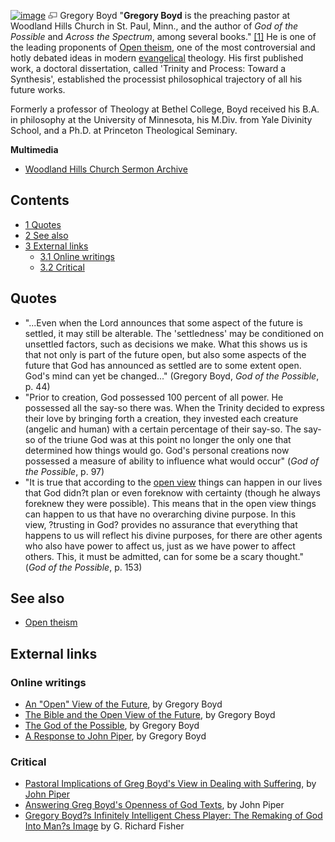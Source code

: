 [![image](images/thumb/7/79/GregBoyd.jpg/135px-GregBoyd.jpg)](http://www.theopedia.com/File:GregBoyd.jpg)
[![image](data:image/png;base64,iVBORw0KGgoAAAANSUhEUgAAAA8AAAALCAAAAACFLIiAAAAAAnRSTlMA/1uRIrUAAABPSURBVAjXY/j///+5vXDwjAHIr26ZAgXZe8H8a/+hoIcw/9nevdVL9+79DuPvzQYZFPUezu8BMZLXgkExnD8HAu6hqv//n+HZVjD4DuUDAKlChD3fj6aPAAAAAElFTkSuQmCC)](http://www.theopedia.com/File:GregBoyd.jpg "Enlarge")
Gregory Boyd
"**Gregory Boyd** is the preaching pastor at Woodland Hills Church
in St. Paul, Minn., and the author of *God of the Possible* and
*Across the Spectrum*, among several books."
[[1]](http://www.christianitytoday.com/ct/2003/002/42.89.html) He
is one of the leading proponents of
[Open theism](Open_theism "Open theism"), one of the most
controversial and hotly debated ideas in modern
[evangelical](Evangelicalism "Evangelicalism") theology. His first
published work, a doctoral dissertation, called 'Trinity and
Process: Toward a Synthesis', established the processist
philosophical trajectory of all his future works.

Formerly a professor of Theology at Bethel College, Boyd received
his B.A. in philosophy at the University of Minnesota, his M.Div.
from Yale Divinity School, and a Ph.D. at Princeton Theological
Seminary.



**Multimedia**

-   [Woodland Hills Church Sermon Archive](http://www.whchurch.org/content/page_506.htm)

## Contents

-   [1 Quotes](#Quotes)
-   [2 See also](#See_also)
-   [3 External links](#External_links)
    -   [3.1 Online writings](#Online_writings)
    -   [3.2 Critical](#Critical)


## Quotes

-   "...Even when the Lord announces that some aspect of the future
    is settled, it may still be alterable. The 'settledness' may be
    conditioned on unsettled factors, such as decisions we make. What
    this shows us is that not only is part of the future open, but also
    some aspects of the future that God has announced as settled are to
    some extent open. God's mind can yet be changed..." (Gregory Boyd,
    *God of the Possible*, p. 44)
-   "Prior to creation, God possessed 100 percent of all power. He
    possessed all the say-so there was. When the Trinity decided to
    express their love by bringing forth a creation, they invested each
    creature (angelic and human) with a certain percentage of their
    say-so. The say-so of the triune God was at this point no longer
    the only one that determined how things would go. God's personal
    creations now possessed a measure of ability to influence what
    would occur" (*God of the Possible*, p. 97)
-   "It is true that according to the
    [open view](Open_theism "Open theism") things can happen in our
    lives that God didn?t plan or even foreknow with certainty (though
    he always foreknew they were possible). This means that in the open
    view things can happen to us that have no overarching divine
    purpose. In this view, ?trusting in God? provides no assurance that
    everything that happens to us will reflect his divine purposes, for
    there are other agents who also have power to affect us, just as we
    have power to affect others. This, it must be admitted, can for
    some be a scary thought." (*God of the Possible*, p. 153)

## See also

-   [Open theism](Open_theism "Open theism")

## External links

### Online writings

-   [An "Open" View of the Future](http://www.biblical-theology.com/omniscience2/view%20of%20future.htm),
    by Gregory Boyd
-   [The Bible and the Open View of the Future](http://twtministries.com/articles/9_openness/open.html),
    by Gregory Boyd
-   [The God of the Possible](http://www.biblical-theology.com/omniscience2/possible.htm),
    by Gregory Boyd
-   [A Response to John Piper](http://twtministries.com/articles/9_openness/piper.html),
    by Gregory Boyd

### Critical

-   [Pastoral Implications of Greg Boyd's View in Dealing with Suffering](http://www.desiringgod.org/library/topics/foreknowledge/pastoral_boyd_suffer.html),
    by [John Piper](John_Piper "John Piper")
-   [Answering Greg Boyd's Openness of God Texts](http://www.desiringgod.org/library/topics/foreknowledge/answering_boyd.html),
    by John Piper
-   [Gregory Boyd?s Infinitely Intelligent Chess Player: The Remaking of God Into Man?s Image](http://www.pfo.org/gregboyd.htm)
    by G. Richard Fisher



